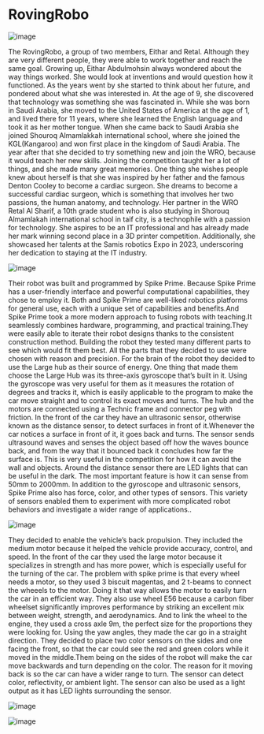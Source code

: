 # RovingRobo

![image](https://github.com/r32416hdk/RovingRobo/assets/146734724/9304d6da-a569-4d62-b6bc-d12b02442f56)

The RovingRobo, a group of two members, Eithar and Retal. Although they are very different people, they were able to work together and reach the same goal. Growing up, Eithar Abdulmohsin always wondered about the way things worked. She would look at inventions and would question how it functioned. As the years went by she started to think about her future, and pondered about what she was interested in. At the age of 9, she discovered that technology was something she was fascinated in. While she was born in Saudi Arabia, she moved to the United States of America at the age of 1, and lived there for 11 years, where she learned the English language and took it as her mother tongue. When she came back to Saudi Arabia she joined Shouroq Almamlakkah international school, where she joined the KGL(Kangaroo) and won first place in the kingdom of Saudi Arabia. The year after that she decided to try something new and join the WRO, because it would teach her new skills. Joining the competition taught her a lot of things, and she made many great memories. One thing she wishes people knew about herself is that she was inspired by her father and the famous Denton Cooley to become a cardiac surgeon. She dreams to become a successful cardiac surgeon, which is something that involves her two passions, the human anatomy, and technology. Her partner in the WRO Retal Al Sharif, a 10th grade student who is also studying in Shorouq Almamlakah international school in taif city, is a technophile with a passion for technology. She aspires to be an IT professional and has already made her mark winning second place in a 3D printer competition. Additionally, she showcased her talents at the Samis robotics Expo in 2023, underscoring her dedication to staying at the IT industry.

![image](https://github.com/r32416hdk/RovingRobo/assets/146734724/293d0d20-ef2c-4c36-aec2-0a58b73da132)


Their robot was built and programmed by Spike Prime. Because Spike Prime has a user-friendly interface and powerful computational capabilities, they chose to employ it. Both and Spike Prime are well-liked robotics platforms for general use, each with a unique set of capabilities and benefits.And Spike Prime took a more modern approach to fusing robots with teaching.It seamlessly combines hardware, programming, and practical training.They were easily able to iterate their robot designs thanks to the consistent construction method.
Building the robot they tested many different parts to see which would fit them best. All the parts that they decided to use were chosen with reason and precision. For the brain of the robot they decided to use the Large hub as their source of energy. One thing that made them choose the Large Hub was its three-axis gyroscope that’s built in it. Using the gyroscope was very useful for them as it measures the rotation of degrees and tracks it, which is easily applicable to the program to make the car move straight and to control its exact moves and turns. The hub and the motors are connected using a Technic frame and connector peg with friction. In the front of the car they have an ultrasonic sensor, otherwise known as the distance sensor, to detect surfaces in front of it.Whenever the car notices a surface in front of it, it goes back and turns. The sensor sends ultrasound waves and senses the object based off how the waves bounce back, and from the way that it bounced back it concludes how far the surface is. This is very useful in the competition for how it can avoid the wall and objects. Around the distance sensor there are LED lights that can be useful in the dark. The most important feature is how it can sense from 50mm to 2000mm. In addition to the gyroscope and ultrasonic sensors, Spike Prime also has force, color, and other types of sensors. This variety of sensors enabled them to experiment with more complicated robot behaviors and investigate a wider range of applications..


![image](https://github.com/r32416hdk/RovingRobo/assets/146734724/28782458-7493-4e74-84dc-6b0baecf6c3f)

They decided to enable the vehicle’s back propulsion. They included the medium motor because it helped the vehicle provide accuracy, control, and speed. In the front of the car they used the large motor because it specializes in strength and has more power, which is especially useful for the turning of the car. The problem with spike prime is that every wheel needs a motor, so they used 3 biscuit magentas, and 2 t-beams to connect the wheeels to the motor. Doing it that way allows the motor to easily turn the car in an efficient way. They also use wheel E56 because a carbon fiber wheelset significantly improves performance by striking an excellent mix between weight, strength, and aerodynamics. And to link the wheel to the engine, they used a cross axle 9m, the perfect size for the proportions they were looking for. Using the yaw angles, they made the car go in a straight direction. They decided to place two color sensors on the sides and one facing the front, so that the car could see the red and green colors while it moved in the middle.Them being on the sides of the robot will make the car move backwards and turn depending on the color. The reason for it moving back is so the car can have a wider range to turn. The sensor can detect color, reflectivity, or ambient light. The sensor can also be used as a light output as it has LED lights surrounding the sensor. 

![image](https://github.com/r32416hdk/RovingRobo/assets/146734724/9f7ab462-7d22-4b6f-8892-0fd21ad61c50)

![image](https://github.com/r32416hdk/RovingRobo/assets/146734724/82239ed8-06ab-44cf-ac83-519d30a1f267)


